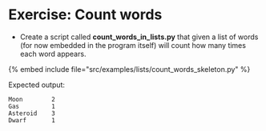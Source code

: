 # Exercise: Count words


* Create a script called **count_words_in_lists.py** that given a list of words (for now embedded in the program itself) will count how many times each word appears.

{% embed include file="src/examples/lists/count_words_skeleton.py" %}

Expected output:

```
Moon        2
Gas         1
Asteroid    3
Dwarf       1
```


